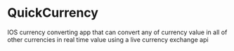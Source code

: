 # QuickCurrency
IOS currency converting app that can convert any of currency value in all of other currencies in real time value using a live currency exchange api
